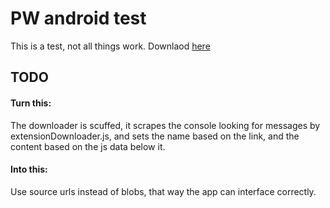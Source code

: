 # PW android test
This is a test, not all things work. Downlaod [here](https://github.com/plugin-warp/android-webkit/releases/tags/alpha)

## TODO
#### Turn this:
The downloader is scuffed, it scrapes the console looking for messages by extensionDownloader.js, and sets the name based on the link, and the content based on the js data below it.
#### Into this:
Use source urls instead of blobs, that way the app can interface correctly.
